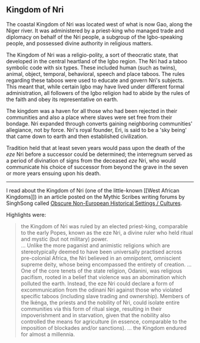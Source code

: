 ## Kingdom of Nri

The coastal Kingdom of Nri was located west of what is now Gao, along the Niger river. It was administered by a priest-king who managed trade and diplomacy on behalf of the Nri people, a subgroup of the Igbo-speaking people, and possessed divine authority in religious matters.

The Kingdom of Nri was a religio-polity, a sort of theocratic state, that developed in the central heartland of the Igbo region. The Nri had a taboo symbolic code with six types. These included human (such as twins), animal, object, temporal, behavioral, speech and place taboos. The rules regarding these taboos were used to educate and govern Nri's subjects. This meant that, while certain Igbo may have lived under different formal administration, all followers of the Igbo religion had to abide by the rules of the faith and obey its representative on earth.

The kingdom was a haven for all those who had been rejected in their communities and also a place where slaves were set free from their bondage. Nri expanded through converts gaining neighboring communities' allegiance, not by force. Nri's royal founder, Eri, is said to be a 'sky being' that came down to earth and then established civilization. 

Tradition held that at least seven years would pass upon the death of the _eze_ Nri before a successor could be determined; the interregnum served as a period of divination of signs from the deceased _eze_ Nri, who would communicate his choice of successor from beyond the grave in the seven or more years ensuing upon his death. 

- - -  

 I read about the Kingdom of Nri (one of the little-known [[West African Kingdoms]]) in an article posted on the Mythic Scribes writing forums by SinghSong called [Obscure Non-European Historical Settings / Cultures](https://mythicscribes.com/community/threads/obscure-non-european-historical-settings-cultures.22937/). 
 
 Highlights were:
 
> the Kingdom of Nri was ruled by an elected priest-king, comparable to the early Popes, known as the eze Nri, a divine ruler who held ritual and mystic (but not military) power.  
> ...
> Unlike the more paganist and animistic religions which are stereotypically deemed to have been universally practised across pre-colonial Africa, the Nri believed in an omnipotent, omniscient supreme deity, whose being encompassed the entirety of creation.
> ...
>  One of the core tenets of the state religion, Odanini, was religious pacifism, rooted in a belief that violence was an abomination which polluted the earth. Instead, the eze Nri could declare a form of excommunication from the odinani Nri against those who violated specific taboos (including slave trading and ownership). Members of the Ikénga, the priests and the nobility of Nri, could isolate entire communities via this form of ritual siege, resulting in their impoverishment and in starvation, given that the nobility also controlled the means for agriculture (in essence, comparable to the imposition of blockades and/or sanctions).
>  ...
>  the Kingdom endured for almost a millennia.